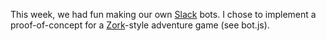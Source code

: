 This week, we had fun making our own [Slack](https://slack.com/) bots. I chose to implement a proof-of-concept for a [Zork](https://en.wikipedia.org/wiki/Zork)-style adventure game (see bot.js).
